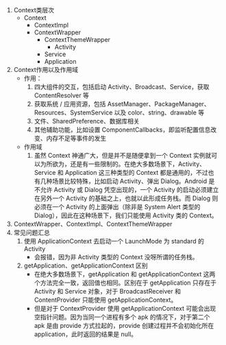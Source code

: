 1. Context类层次
    - Context
        - ContextImpl
        - ContextWrapper
            - ContextThemeWrapper
                - Activity
            - Service
            - Application
2. Context作用以及作用域
    - 作用：
        1. 四大组件的交互，包括启动 Activity、Broadcast、Service，获取 ContentResolver 等
        2. 获取系统 / 应用资源，包括 AssetManager、PackageManager、Resources、SystemService 以及 color、string、drawable 等
        3. 文件、SharedPreference、数据库相关
        4. 其他辅助功能，比如设置 ComponentCallbacks，即监听配置信息改变、内存不足等事件的发生
    - 作用域
        1. 虽然 Context 神通广大，但是并不是随便拿到一个 Context 实例就可以为所欲为，还是有一些限制的。在绝大多数场景下，Activity、Service 和 Application 这三种类型的 Context 都是通用的，不过也有几种场景比较特殊，比如启动 Activity、弹出 Dialog。Android 是不允许 Activity 或 Dialog 凭空出现的，一个 Activity 的启动必须建立在另外一个 Activity 的基础之上，也就以此形成任务栈。而 Dialog 则必须在一个 Activity 的上面弹出（除非是 System Alert 类型的 Dialog），因此在这种场景下，我们只能使用 Activity 类的 Context。
3. ContextWrapper、ContextImpl、ContextThemeWrapper
4. 常见问题汇总
    1. 使用 ApplicationContext 去启动一个 LaunchMode 为 standard 的 Activity
        - 会报错，因为非 Activity 类型的 Context 没呀所谓的任务栈。
    2. getApplication、getApplicationContext 区别
        - 在绝大多数场景下，getApplication 和 getApplicationContext 这两个方法完全一致，返回值也相同。区别在于 getApplication 只存在于 Activity 和 Service 对象，对于 BroadcastReceiver 和 ContentProvider 只能使用 getApplicationContext。
        - 但是对于 ContextProvider 使用 getApplicationContext 可能会出现空指针问题。因为当同一个进程有多个 apk 的情况下，对于第二个 apk 是由 provide 方式拉起的，provide 创建过程并不会初始化所在 application，此时返回的结果是 null。